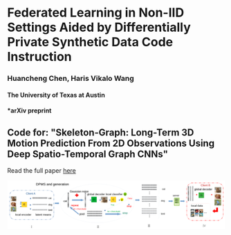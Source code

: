 # Federated Learning in Non-IID Settings Aided by Differentially Private Synthetic Data Code Instruction
### Huancheng Chen, Haris Vikalo Wang
#### The University of Texas at Austin
#### *arXiv preprint

## Code for: "Skeleton-Graph: Long-Term 3D Motion Prediction From 2D Observations Using Deep Spatio-Temporal Graph CNNs"
Read the full paper [here]()

<div align='center'>
<img src="img/DPMS.png"></img>
</div>
<br />
